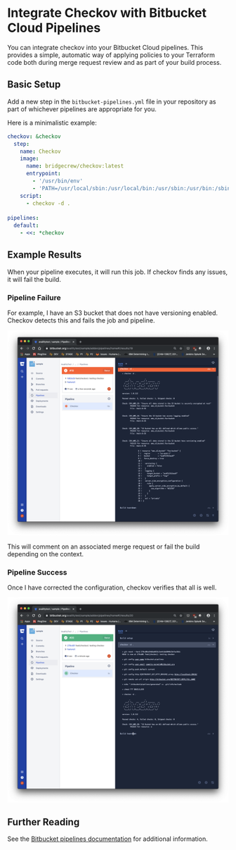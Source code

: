 # Integrate Checkov with Bitbucket Cloud Pipelines

You can integrate checkov into your Bitbucket Cloud pipelines. This provides a simple, automatic way of applying policies to your Terraform code both during merge request review and as part of your build process.

## Basic Setup

Add a new step in the `bitbucket-pipelines.yml` file in your repository as part of whichever pipelines are appropriate for you.

Here is a minimalistic example:
```yaml
checkov: &checkov
  step:
    name: Checkov
    image:
      name: bridgecrew/checkov:latest
      entrypoint:
        - '/usr/bin/env'
        - 'PATH=/usr/local/sbin:/usr/local/bin:/usr/sbin:/usr/bin:/sbin:/bin'
    script:
      - checkov -d .

pipelines:
  default:
    - <<: *checkov
```

## Example Results

When your pipeline executes, it will run this job. If checkov finds any issues, it will fail the build.

### Pipeline Failure

For example, I have an S3 bucket that does not have versioning enabled. Checkov detects this and fails the job and pipeline.

![Bitbucket Failed Pipeline](bitbucket_failed_pipeline.png)

This will comment on an associated merge request or fail the build depending on the context.

### Pipeline Success

Once I have corrected the configuration, checkov verifies that all is well.

![Bitbucket Results](bitbucket_results.png)

## Further Reading

See the [Bitbucket pipelines documentation](https://confluence.atlassian.com/bitbucket/build-test-and-deploy-with-pipelines-792496469.html) for additional information.